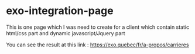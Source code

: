 # exo-integration-page
This is one page which I was need to create for a client which contain static html/css part and dynamic javascript/Jquery part

You can see the result at this link : https://exo.quebec/fr/a-propos/carrieres
